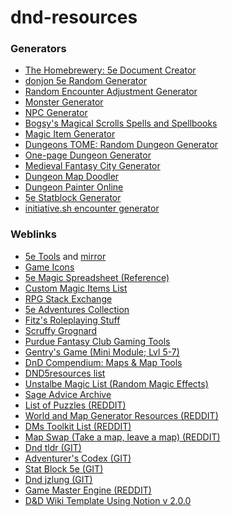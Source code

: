 # dnd-resources

<h3>Generators</h3><ul>
  <li><a href="http://homebrewery.naturalcrit.com/">The Homebrewery: 5e Document Creator</a></li>
  <li><a href="https://donjon.bin.sh/5e/random/">donjon 5e Random Generator</a></li>
  <li><a href="http://calculuschild.github.io/5eMonsterCalculator/CRSuggestor.html">Random Encounter Adjustment Generator</a></li>
  <li><a href="https://iadndmn.neocities.org/CRcalc.html">Monster Generator</a></li>
  <li><a href="http://rpgtinker.com">NPC Generator</a></li>
  <li><a href="http://magicalscrolls.com">Bogsy's Magical Scrolls Spells and Spellbooks</a></li>
  <li><a href="http://www.lordbyng.net/inspiration/tables.php">Magic Item Generator</a></li>
  <li><a href="https://www.dungeonstome.com/">Dungeons TOME: Random Dungeon Generator</a></li>
  <li><a href="https://watabou.itch.io/one-page-dungeon">One-page Dungeon Generator</a></li>
  <li><a href="https://watabou.itch.io/medieval-fantasy-city-generator">Medieval Fantasy City Generator</a></li>
  <li><a href="https://dungeonmapdoodler.com/index.html">Dungeon Map Doodler</a></li>
  <li><a href="http://pyromancers.com/dungeon-painter-online/">Dungeon Painter Online</a></li>
  <li><a href="https://tetra-cube.com/dnd/dnd-statblock.html">5e Statblock Generator</a></li>
  <li><a href="https://initiative.sh/">initiative.sh encounter generator</a></li>
  </ul>

<h3>Weblinks</h3><ul>
   <li><a href="https://5etools.com/">5e Tools</a> and <a href="https://5etools-mirror-1.github.io/index.html">mirror</a></li>
  <li><a href="http://game-icons.net/">Game Icons</a></li>
  <li><a href="https://docs.google.com/spreadsheets/d/1zQIGg5oI9RDp3YbBvbh0E1it9A0qXHgwKsSAoF7YkV8/edit">5e Magic Spreadsheet (Reference)</a></li>
  <li><a href="http://homebrewery.naturalcrit.com/print/SkIxTLn_Z?dialog=true">Custom Magic Items List</a></li>
  <li><a href="https://rpg.stackexchange.com/"> RPG Stack Exchange</a></li>
  <li><a href="https://merricb.com/dungeons-dragons-5e-adventures-by-level/">5e Adventures Collection</a></li>
  <li><a href="http://mojobob.com/roleplay/roleplay.html">Fitz's Roleplaying Stuff</a></li>
  <li><a href="http://www.scruffygrognard.com/">Scruffy Grognard</a></li>
  <li><a href="https://centralia.aquest.com/doku.php?id=gaming_tools">Purdue Fantasy Club Gaming Tools </a></li>
  <li><a href="https://homebrewery.naturalcrit.com/share/H1Pwq8jv8Q">Gentry's Game (Mini Module; Lvl 5-7)</a></li>
  <li><a href="https://www.dnd-compendium.com/dm-resources/maps-map-tools"> DnD Compendium: Maps & Map Tools</a></li>
  <li><a href="https://docs.google.com/document/d/1lMuaXVHExApGx1JbKuKD866yDpGiW5SqEr7_y1nnsDo/edit">DND5resources list</a></li>
  <li><a href="https://www.angelfire.com/rpg2/vortexshadow/magic/unstablemagic.html">Unstalbe Magic List (Random Magic Effects)</a></li>
  <li><a href="https://www.sageadvice.eu/2015/12/28/is-chris-perkins-the-dungeon-master-experience-archive-gone/">Sage Advice Archive</a></li>
  <li><a href="https://www.reddit.com/r/DnD/comments/7oroel/whats_the_coolest_puzzle_youve_encountered_in/">List of Puzzles (REDDIT)</a></li>
  <li><a href="https://www.reddit.com/r/DnD/comments/vftej/resource_guide_world_and_map_generation/">World and Map Generator Resources (REDDIT)</a></li>
  <li><a href="https://www.reddit.com/r/DnDBehindTheScreen/comments/7nqfgh/massive_dms_toolkit_online_resources/">DMs Toolkit List (REDDIT)</a></li>
  <li><a href="https://www.reddit.com/r/DnDBehindTheScreen/comments/nvu2de/map_swap_take_a_map_leave_a_map/">Map Swap (Take a map, leave a map) (REDDIT)</a></li>
  <li><a href="https://github.com/Miserlou/dnd-tldr">Dnd tldr (GIT)</a></li>
  <li><a href="https://github.com/adventurerscodex/adventurerscodex">Adventurer's Codex (GIT)</a></li>
  <li><a href="https://github.com/Valloric/statblock5e">Stat Block 5e (GIT)</a></li>
  <li><a href="https://github.com/jzlung/dnd">Dnd jzlung (GIT)</a></li>
  <li><a href="https://www.reddit.com/r/DnD/comments/gwg640/oc_i_recently_made_this_program_for_creating/">Game Master Engine (REDDIT)</a></li>
  <li><a href="https://noossablue.notion.site/Templates-for-D-D-5e-3948766faa9c43d9b68c1b822dc88903">D&D Wiki Template Using Notion v 2.0.0</a></li>
  <!--https://www.reddit.com/r/DnD/comments/k6i726/i_made_this_program_to_help_you_bring_your_worlds/
https://www.reddit.com/r/DnD/comments/m933rw/i_made_an_inyourbrowser_dd_encounter_mapmaker_no/
    https://azgaar.github.io/Fantasy-Map-Generator/ 
    http://www.d20srd.org/extras/d20monsterfilter 
    https://www.lordbyng.net/inspiration/ 
    https://www.aidedd.org/atlas/index.php Interactive map of Toril
    https://dungeonmastertools.github.io/index.html#table-b 
    https://watabou.itch.io/village-generator 
    https://curufea.com/games/roguelike/map.php 
    https://dungeonscrawl.com/ 
    https://donjon.bin.sh/5e/dungeon/ 
    https://www.kassoon.com/ 
    https://www.mapforge-software.com/ 
    https://2minutetabletop.com/ 
    https://mythcreants.com/ 
    https://www.rptools.net/ 
    https://deepnight.net/tools/rpg-map/ .
    http://spyandowl.com/the-monsters-know
    https://www.legendkeeper.com/ 
    https://www.redblobgames.com/maps/mapgen4/ 
    https://www.dnd-compendium.com/ 
    https://www.dndspeak.com
    https://icograms.com/ 
-->
   </ul>
